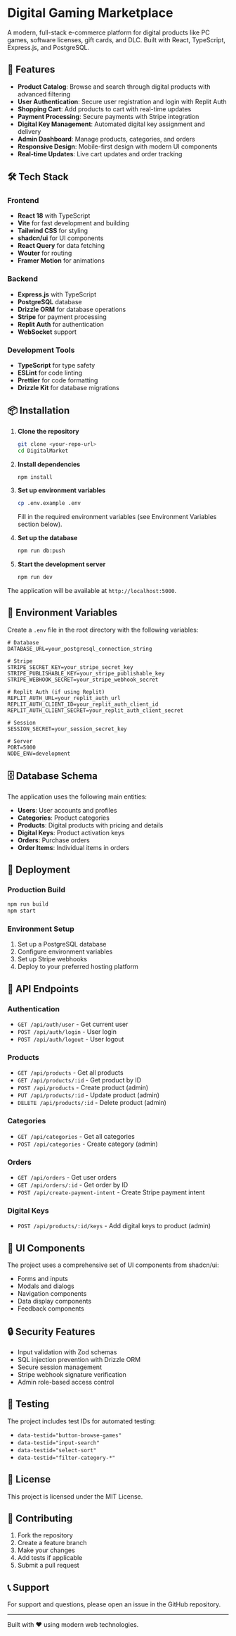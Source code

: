 # Digital Gaming Marketplace

A modern, full-stack e-commerce platform for digital products like PC games, software licenses, gift cards, and DLC. Built with React, TypeScript, Express.js, and PostgreSQL.

## 🚀 Features

- **Product Catalog**: Browse and search through digital products with advanced filtering
- **User Authentication**: Secure user registration and login with Replit Auth
- **Shopping Cart**: Add products to cart with real-time updates
- **Payment Processing**: Secure payments with Stripe integration
- **Digital Key Management**: Automated digital key assignment and delivery
- **Admin Dashboard**: Manage products, categories, and orders
- **Responsive Design**: Mobile-first design with modern UI components
- **Real-time Updates**: Live cart updates and order tracking

## 🛠️ Tech Stack

### Frontend
- **React 18** with TypeScript
- **Vite** for fast development and building
- **Tailwind CSS** for styling
- **shadcn/ui** for UI components
- **React Query** for data fetching
- **Wouter** for routing
- **Framer Motion** for animations

### Backend
- **Express.js** with TypeScript
- **PostgreSQL** database
- **Drizzle ORM** for database operations
- **Stripe** for payment processing
- **Replit Auth** for authentication
- **WebSocket** support

### Development Tools
- **TypeScript** for type safety
- **ESLint** for code linting
- **Prettier** for code formatting
- **Drizzle Kit** for database migrations

## 📦 Installation

1. **Clone the repository**
   ```bash
   git clone <your-repo-url>
   cd DigitalMarket
   ```

2. **Install dependencies**
   ```bash
   npm install
   ```

3. **Set up environment variables**
   ```bash
   cp .env.example .env
   ```
   Fill in the required environment variables (see Environment Variables section below).

4. **Set up the database**
   ```bash
   npm run db:push
   ```

5. **Start the development server**
   ```bash
   npm run dev
   ```

The application will be available at `http://localhost:5000`.

## 🔧 Environment Variables

Create a `.env` file in the root directory with the following variables:

```env
# Database
DATABASE_URL=your_postgresql_connection_string

# Stripe
STRIPE_SECRET_KEY=your_stripe_secret_key
STRIPE_PUBLISHABLE_KEY=your_stripe_publishable_key
STRIPE_WEBHOOK_SECRET=your_stripe_webhook_secret

# Replit Auth (if using Replit)
REPLIT_AUTH_URL=your_replit_auth_url
REPLIT_AUTH_CLIENT_ID=your_replit_auth_client_id
REPLIT_AUTH_CLIENT_SECRET=your_replit_auth_client_secret

# Session
SESSION_SECRET=your_session_secret_key

# Server
PORT=5000
NODE_ENV=development
```

## 🗄️ Database Schema

The application uses the following main entities:

- **Users**: User accounts and profiles
- **Categories**: Product categories
- **Products**: Digital products with pricing and details
- **Digital Keys**: Product activation keys
- **Orders**: Purchase orders
- **Order Items**: Individual items in orders

## 🚀 Deployment

### Production Build
```bash
npm run build
npm start
```

### Environment Setup
1. Set up a PostgreSQL database
2. Configure environment variables
3. Set up Stripe webhooks
4. Deploy to your preferred hosting platform

## 📱 API Endpoints

### Authentication
- `GET /api/auth/user` - Get current user
- `POST /api/auth/login` - User login
- `POST /api/auth/logout` - User logout

### Products
- `GET /api/products` - Get all products
- `GET /api/products/:id` - Get product by ID
- `POST /api/products` - Create product (admin)
- `PUT /api/products/:id` - Update product (admin)
- `DELETE /api/products/:id` - Delete product (admin)

### Categories
- `GET /api/categories` - Get all categories
- `POST /api/categories` - Create category (admin)

### Orders
- `GET /api/orders` - Get user orders
- `GET /api/orders/:id` - Get order by ID
- `POST /api/create-payment-intent` - Create Stripe payment intent

### Digital Keys
- `POST /api/products/:id/keys` - Add digital keys to product (admin)

## 🎨 UI Components

The project uses a comprehensive set of UI components from shadcn/ui:

- Forms and inputs
- Modals and dialogs
- Navigation components
- Data display components
- Feedback components

## 🔒 Security Features

- Input validation with Zod schemas
- SQL injection prevention with Drizzle ORM
- Secure session management
- Stripe webhook signature verification
- Admin role-based access control

## 🧪 Testing

The project includes test IDs for automated testing:

- `data-testid="button-browse-games"`
- `data-testid="input-search"`
- `data-testid="select-sort"`
- `data-testid="filter-category-*"`

## 📄 License

This project is licensed under the MIT License.

## 🤝 Contributing

1. Fork the repository
2. Create a feature branch
3. Make your changes
4. Add tests if applicable
5. Submit a pull request

## 📞 Support

For support and questions, please open an issue in the GitHub repository.

---

Built with ❤️ using modern web technologies.
